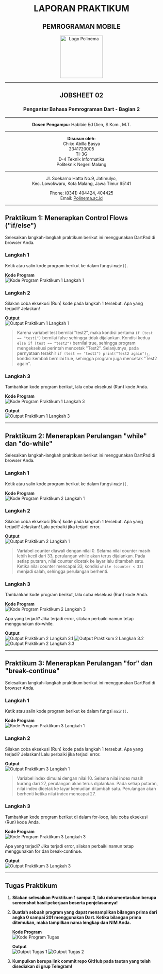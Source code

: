 <div align="center">

# LAPORAN PRAKTIKUM  
## PEMROGRAMAN MOBILE  

<img src="https://3.bp.blogspot.com/-whSxEvHuEds/VOBUC7I5NNI/AAAAAAAAAUY/qfk23ch5o_c/s1600/logo_polinema_by_adminkerapolinema-d3b0ojd.jpg" alt="Logo Polinema" width="140"/>

---

## JOBSHEET 02  
### Pengantar Bahasa Pemrograman Dart - Bagian 2  

---

**Dosen Pengampu:**
Habibie Ed Dien, S.Kom., M.T.

---

**Disusun oleh:**  
Chiko Abilla Basya  
2341720005  
TI-3G  
D-4 Teknik Informatika  
Politeknik Negeri Malang

---

Jl. Soekarno Hatta No.9, Jatimulyo,  
Kec. Lowokwaru, Kota Malang, Jawa Timur 65141  

Phone: (0341) 404424, 404425  
Email: [Polinema.ac.id](https://www.polinema.ac.id)  

</div>

---

## Praktikum 1: Menerapkan Control Flows ("if/else")

Selesaikan langkah-langkah praktikum berikut ini menggunakan DartPad di browser Anda.

### Langkah 1
Ketik atau salin kode program berikut ke dalam fungsi `main()`.

**Kode Program**  
![Kode Program Praktikum 1 Langkah 1](img/Kode_P1_langkah1.png)

### Langkah 2
Silakan coba eksekusi (Run) kode pada langkah 1 tersebut. Apa yang terjadi? Jelaskan!

**Output**  
![Output Praktikum 1 Langkah 1](img/Output_P1_langkah1.png)

> Karena variabel test bernilai "test2", maka kondisi pertama `if (test == "test1")` bernilai false sehingga tidak dijalankan. Kondisi kedua `else if (test == "test2")` bernilai true, sehingga program mengeksekusi perintah mencetak "Test2". Selanjutnya, pada pernyataan terakhir `if (test == "test2") print("Test2 again");`, kondisi kembali bernilai true, sehingga program juga mencetak "Test2 again".

### Langkah 3
Tambahkan kode program berikut, lalu coba eksekusi (Run) kode Anda.

**Kode Program**  
![Kode Program Praktikum 1 Langkah 3](img/Kode_P1_langkah3.png)

**Output**  
![Output Praktikum 1 Langkah 3](img/Output_P1_langkah3.png)

---

## Praktikum 2: Menerapkan Perulangan "while" dan "do-while"

Selesaikan langkah-langkah praktikum berikut ini menggunakan DartPad di browser Anda.

### Langkah 1
Ketik atau salin kode program berikut ke dalam fungsi `main()`.

**Kode Program**  
![Kode Program Praktikum 2 Langkah 1](img/Kode_P2_langkah1.png)

### Langkah 2
Silakan coba eksekusi (Run) kode pada langkah 1 tersebut. Apa yang terjadi? Jelaskan! Lalu perbaiki jika terjadi error.

**Output**  
![Output Praktikum 2 Langkah 1](img/Output_P2_langkah1.png)

> Variabel counter diawali dengan nilai 0. Selama nilai counter masih lebih kecil dari 33, perulangan while akan terus dijalankan. Pada setiap putaran, nilai counter dicetak ke layar lalu ditambah satu. Ketika nilai counter mencapai 33, kondisi `while (counter < 33)` menjadi salah, sehingga perulangan berhenti.

### Langkah 3
Tambahkan kode program berikut, lalu coba eksekusi (Run) kode Anda.

**Kode Program**  
![Kode Program Praktikum 2 Langkah 3](img/Kode_P2_langkah3.png)

Apa yang terjadi? Jika terjadi error, silakan perbaiki namun tetap menggunakan do-while.

**Output**  
![Output Praktikum 2 Langkah 3.1](img/Output_P2_langkah3.1.png) ![Output Praktikum 2 Langkah 3.2](img/Output_P2_langkah3.2.png) ![Output Praktikum 2 Langkah 3.3](img/Output_P2_langkah3.3.png)

---

## Praktikum 3: Menerapkan Perulangan "for" dan "break-continue"

Selesaikan langkah-langkah praktikum berikut ini menggunakan DartPad di browser Anda.

### Langkah 1
Ketik atau salin kode program berikut ke dalam fungsi `main()`.

**Kode Program**  
![Kode Program Praktikum 3 Langkah 1](img/Kode_P3_langkah1.png)

### Langkah 2
Silakan coba eksekusi (Run) kode pada langkah 1 tersebut. Apa yang terjadi? Jelaskan! Lalu perbaiki jika terjadi error.

**Output**  
![Output Praktikum 3 Langkah 1](img/Output_P3_langkah1.png)

> Variabel index dimulai dengan nilai 10. Selama nilai index masih kurang dari 27, perulangan akan terus dijalankan. Pada setiap putaran, nilai index dicetak ke layar kemudian ditambah satu. Perulangan akan berhenti ketika nilai index mencapai 27.

### Langkah 3
Tambahkan kode program berikut di dalam for-loop, lalu coba eksekusi (Run) kode Anda.

**Kode Program**  
![Kode Program Praktikum 3 Langkah 3](img/Kode_P3_langkah3.png)

Apa yang terjadi? Jika terjadi error, silakan perbaiki namun tetap menggunakan for dan break-continue.

**Output**  
![Output Praktikum 3 Langkah 3](img/Output_P3_langkah3.png)

---

## Tugas Praktikum

1. **Silakan selesaikan Praktikum 1 sampai 3, lalu dokumentasikan berupa screenshot hasil pekerjaan beserta penjelasannya!**

2. **Buatlah sebuah program yang dapat menampilkan bilangan prima dari angka 0 sampai 201 menggunakan Dart. Ketika bilangan prima ditemukan, maka tampilkan nama lengkap dan NIM Anda.**

   **Kode Program**  
   ![Kode Program Tugas](img/Kode_Tugas.png)

   **Output**  
   ![Output Tugas 1](img/Output_Tugas1.png) ![Output Tugas 2](img/Output_Tugas2.png) 

3. **Kumpulkan berupa link commit repo GitHub pada tautan yang telah disediakan di grup Telegram!**